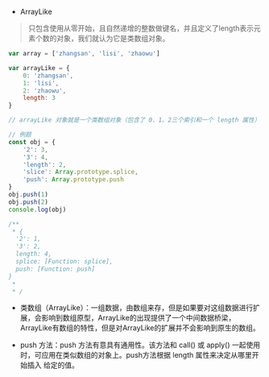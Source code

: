- ArrayLike
> 只包含使用从零开始，且自然递增的整数做键名，并且定义了length表示元素个数的对象，我们就认为它是类数组对象。
```javascript
var array = ['zhangsan', 'lisi', 'zhaowu']

var arrayLike = {
    0: 'zhangsan',
    1: 'lisi',
    2: 'zhaowu',
    length: 3
}

// arrayLike 对象就是一个类数组对象（包含了 0、1、2三个索引和一个 length 属性）
```

```javascript
// 例题
const obj = {
    '2': 3,
    '3': 4,
    'length': 2,
    'slice': Array.prototype.splice,
    'push': Array.prototype.push
}
obj.push(1)
obj.push(2)
console.log(obj)

/**
 * {
  '2': 1,
  '3': 2,
  length: 4,
  splice: [Function: splice],
  push: [Function: push]
}
 * 
 * /

```
- 类数组（ArrayLike）：一组数据，由数组来存，但是如果要对这组数据进行扩展，会影响到数组原型，ArrayLike的出现提供了一个中间数据桥梁，ArrayLike有数组的特性，但是对ArrayLike的扩展并不会影响到原生的数组。

- push 方法：push 方法有意具有通用性。该方法和 call() 或  apply() 一起使用时，可应用在类似数组的对象上。push方法根据 length 属性来决定从哪里开始插入 给定的值。
